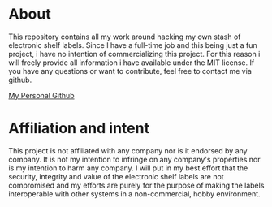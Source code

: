# About
This repository contains all my work around hacking my own stash of electronic shelf labels.
Since I have a full-time job and this being just a fun project, i have no intention of 
commercializing this project. For this reason i will freely provide all information i have 
available under the MIT license. If you have any questions or want to contribute, feel free to contact me via github.

[My Personal Github](https://github.com/BeatSkip)

# Affiliation and intent
This project is not affiliated with any company nor is it endorsed by any company. It is not my intention to infringe on any company's properties nor 
is my intention to harm any company. I will put in my best effort that the security, integrity and value of the electronic shelf labels are not compromised and 
my efforts are purely for the purpose of making the labels interoperable with other systems in a non-commercial, hobby environment.